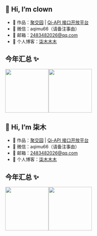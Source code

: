 
## 👋 Hi, I’m clown

- 🏡 作品：<a href="https://qimuu.icu" target="_blank">聚交园</a> | <a href="https://api.qimuu.icu/" target="_blank">Qi-API 接口开放平台</a>
- 💬 微信：aqimu66（请备注事由）
- 📩 邮箱：2483482026@qq.com
- 📝 个人博客：<a href="https://www.cnblogs.com/qimu666" target="_blank">柒木木木</a>

## 今年汇总 ✨

<img align="" height="137px" src="https://github-readme-stats.vercel.app/api?username=qimu666&hide_title=true&hide_border=true&show_icons=true&include_all_commits=true&line_height=21&bg_color=0,EC6C6C,FFD479,FFFC79,73FA79&theme=graywhite&locale=cn&range=all_time" /><img align="" height="137px" src="https://github-readme-stats.vercel.app/api/top-langs/?username=qimu666&hide_title=true&hide_border=true&layout=compact&bg_color=0,73FA79,73FDFF,D783FF&theme=graywhite&locale=cn&range=all_time" />


## 👋 Hi, I’m 柒木

- 🏡 作品：<a href="https://qimuu.icu" target="_blank">聚交园</a> | <a href="https://api.qimuu.icu/" target="_blank">Qi-API 接口开放平台</a>
- 💬 微信：aqimu66（请备注事由）
- 📩 邮箱：2483482026@qq.com
- 📝 个人博客：<a href="https://www.cnblogs.com/qimu666" target="_blank">柒木木木</a>

## 今年汇总 ✨

<img align="" height="137px" src="https://github-readme-stats.vercel.app/api?username=qimu666&hide_title=true&hide_border=true&show_icons=true&include_all_commits=true&line_height=21&bg_color=0,EC6C6C,FFD479,FFFC79,73FA79&theme=graywhite&locale=cn&range=all_time" /><img align="" height="137px" src="https://github-readme-stats.vercel.app/api/top-langs/?username=qimu666&hide_title=true&hide_border=true&layout=compact&bg_color=0,73FA79,73FDFF,D783FF&theme=graywhite&locale=cn&range=all_time" />

